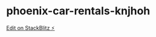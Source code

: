 # phoenix-car-rentals-knjhoh

[Edit on StackBlitz ⚡️](https://stackblitz.com/edit/phoenix-car-rentals-knjhoh)